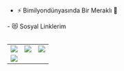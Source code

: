 - ⚡ Bimilyondünyasında Bir Meraklı 🤣

<table class="center">
<tr> 
         - 😻 Sosyal Linklerim
         <br></br>
 </tr>
<tr>
  
<td><a href="https://instagram.com/hakandinger">
<img src="https://img.shields.io/badge/Instagram-E4405F?style=for-the-badge&logo=instagram&logoColor=white">
</a> 
<td><a href="https://twitter.com/dinger_hakan">
<img src="https://img.shields.io/badge/Twitter-1DA1F2?style=for-the-badge&logo=twitter&logoColor=white">
</a>
<td><a href="https://github.com/hakandinger">
<img src="https://img.shields.io/badge/GitHub-100000?style=for-the-badge&logo=github&logoColor=white">
  </a> </tr>
  <tr>

<td><a href="mailto:hdngr@hotmail.com.tr">
<img src="https://img.shields.io/badge/Gmail-D14836?style=for-the-badge&logo=gmail&logoColor=white">
</a>

  </tr>
</table>

<br></br>
